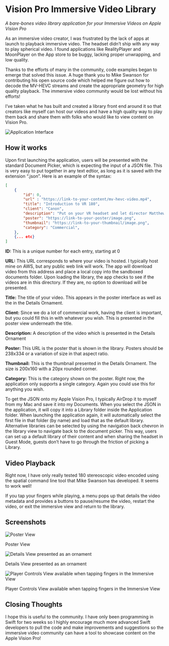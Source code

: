 # Vision Pro Immersive Video Library

*A bare-bones video library application for your Immersive Videos on Apple Vision Pro*

As an immersive video creator, I was frustrated by the lack of apps at launch to playback immersive video. The headset didn’t ship with any way to play spherical video. I found applications like RealityPlayer and MoonPlayer on the App store to be buggy, lacking proper unwrapping, and low quality.

Thanks to the efforts of many in the community, code examples began to emerge that solved this issue. A huge thank you to Mike Swanson for contributing his open source code which helped me figure out how to decode the MV-HEVC streams and create the appropriate geometry for high quality playback. The immersive video community would be lost without his efforts!

I’ve taken what he has built and created a library front end around it so that creators like myself can host our videos and have a high quality way to play them back and share them with folks who would like to view content on Vision Pro.

![Application Interface](https://www.lightsailvr.com/images/repo_readme_images/main-interface.png)

## How it works

Upon first launching the application, users will be presented with the standard Document Picker, which is expecting the input of a JSON file. This is very easy to put together in any text edtior, as long as it is saved with the extension “.json”. Here is an example of the syntax:

```json
[
    {
        "id": 0,
        "url" : "https://link-to-your-content/mv-hevc-video.mp4",
        "title": "Introduction to VR 180",
        "client": "Canon",
        "description": "Put on your VR headset and let director Matthew Celia guide you on an immersive introduction to stereoscopic 3D 180° VR filmmaking. As the Creative Director of Light Sail VR, Celia has made many immersive films using a variety of equipment, but nothing has him more excited than Canon’s revolutionary VR lens: the RF5.2mm F2.8 L Dual Fisheye Lens for the EOS VR System.",
        "poster": "https://link-to-your-poster/image.png",
        "thumbnail": "https://link-to-your-thumbnail/image.png",
        "category": "Commercial",
    },
    {... etc}
]
```

**ID:** This is a unique number for each entry, starting at 0

**URL:** This URL corresponds to where your video is hosted. I typically host mine on AWS, but any public web link will work. The app will download video from this address and place a local copy into the sandboxed documents folder. Upon loading the library, the app checks to see if the videos are in this directory. If they are, no option to download will be presented.

**Title:** The title of your video. This appears in the poster interface as well as the in the Details Ornament.

**Client:** Since we do a lot of commercial work, having the client is important, but you could fill this in with whatever you wish. This is presented in the poster view underneath the title.

**Description:** A description of the video which is presented in the Details Ornament

**Poster:** This URL is the poster that is shown in the library. Posters should be 238x334 or a variation of size in that aspect ratio.

**Thumbnail:** This is the thumbnail presented in the Details Ornament. The size is 200x160 with a 20px rounded corner.

**Category:** This is the category shown on the poster. Right now, the application only supports a single category. Again you could use this for anything you wish.

To get the JSON onto my Apple Vision Pro, I typically AirDrop it to myself from my Mac and save it into my Documents. When you select the JSON in the application, it will copy it into a Library folder inside the Application folder. When launching the application again, it will automatically select the first file in that folder (by name) and load that as the default library. Alternative libraries can be selected by using the navigation back chevron in the library view to navigate back to the document picker. This way, users can set up a default library of their content and when sharing the headset in Guest Mode, guests don’t have to go through the friction of picking a Library.

## Video Playback

Right now, I have only really tested 180 stereoscopic video encoded using the spatial command line tool that Mike Swanson has developed. It seems to work well!

If you tap your fingers while playing, a menu pops up that details the video metadata and provides a buttons to pause/resume the video, restart the video, or exit the immersive view and return to the library.

## Screenshots

![Poster View](https://www.lightsailvr.com/images/repo_readme_images/poster.png)

Poster View

![Details View presented as an ornament](https://www.lightsailvr.com/images/repo_readme_images/details.png)

Details View presented as an ornament

![Player Controls View available when tapping fingers in the Immersive View](https://www.lightsailvr.com/images/repo_readme_images/immersive.png)

Player Controls View available when tapping fingers in the Immersive View

## Closing Thoughts

I hope this is useful to the community. I have only been programming in Swift for two weeks so I highly encourage much more advanced Swift developers to pull the code and make improvements and suggestions so the immersive video community can have a tool to showcase content on the Apple Vision Pro!

